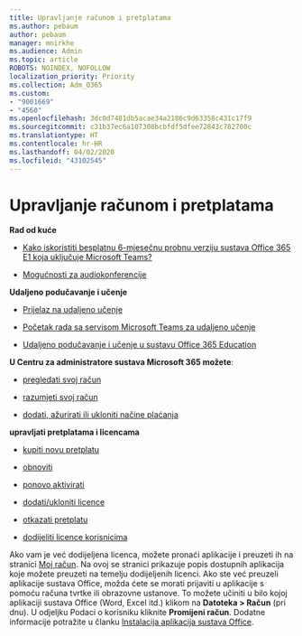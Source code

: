```yaml
---
title: Upravljanje računom i pretplatama
ms.author: pebaum
author: pebaum
manager: mnirkhe
ms.audience: Admin
ms.topic: article
ROBOTS: NOINDEX, NOFOLLOW
localization_priority: Priority
ms.collection: Adm_O365
ms.custom:
- "9001669"
- "4560"
ms.openlocfilehash: 3dc0d7481db5acae34a2186c9d63358c431c17f9
ms.sourcegitcommit: c31b37ec6a107308bcbfdf5dfee72843c782700c
ms.translationtype: HT
ms.contentlocale: hr-HR
ms.lasthandoff: 04/02/2020
ms.locfileid: "43102545"
---
```

# <a name="manage-your-account-and-subscriptions"></a>Upravljanje računom i pretplatama

**Rad od kuće**
- [Kako iskoristiti besplatnu 6-mjesečnu probnu verziju sustava Office 365 E1 koja uključuje Microsoft Teams?](https://docs.microsoft.com/MicrosoftTeams/e1-trial-license)

- [Mogućnosti za audiokonferencije](https://docs.microsoft.com/alchemyinsights/options-for-audio-conferencing)

**Udaljeno podučavanje i učenje**

- [Prijelaz na udaljeno učenje](https://www.microsoft.com/education/remote-learning)

- [Početak rada sa servisom Microsoft Teams za udaljeno učenje](https://docs.microsoft.com/MicrosoftTeams/remote-learning-edu)

- [Udaljeno podučavanje i učenje u sustavu Office 365 Education](https://docs.microsoft.com/MicrosoftTeams/remote-learning-edu)

**U Centru za administratore sustava Microsoft 365 možete**: 

- [pregledati svoj račun](https://docs.microsoft.com/microsoft-365/commerce/billing-and-payments/view-your-bill-or-invoice) 

- [razumjeti svoj račun](https://docs.microsoft.com/microsoft-365/commerce/billing-and-payments/understand-your-invoice)

- [dodati, ažurirati ili ukloniti načine plaćanja](https://docs.microsoft.com/microsoft-365/commerce/billing-and-payments/add-update-or-remove-credit-card-or-bank-account)

**upravljati pretplatama i licencama** 

- [kupiti novu pretplatu](https://docs.microsoft.com/microsoft-365/commerce/subscriptions/upgrade-to-different-plan)

- [obnoviti](https://docs.microsoft.com/microsoft-365/commerce/subscriptions/renew-your-subscription) 

- [ponovo aktivirati](https://docs.microsoft.com/microsoft-365/commerce/subscriptions/reactivate-your-subscription)

- [dodati/ukloniti licence](https://docs.microsoft.com/microsoft-365/commerce/licenses/buy-licenses)

- [otkazati pretplatu](https://docs.microsoft.com/microsoft-365/commerce/subscriptions/cancel-your-subscription)

- [dodijeliti licence korisnicima](https://docs.microsoft.com/microsoft-365/admin/manage/assign-licenses-to-users)

Ako vam je već dodijeljena licenca, možete pronaći aplikacije i preuzeti ih na stranici [Moj račun](https://portal.office.com/account/#installs). Na ovoj se stranici prikazuje popis dostupnih aplikacija koje možete preuzeti na temelju dodijeljenih licenci. Ako ste već preuzeli aplikacije sustava Office, možda ćete se morati prijaviti u aplikacije s pomoću računa tvrtke ili obrazovne ustanove. To možete učiniti u bilo kojoj aplikaciji sustava Office (Word, Excel itd.) klikom na **Datoteka > Račun** (pri dnu). U odjeljku Podaci o korisniku kliknite **Promijeni račun**. Dodatne informacije potražite u članku [Instalacija aplikacija sustava Office](https://docs.microsoft.com/microsoft-365/admin/setup/install-applications). 
